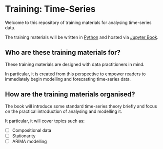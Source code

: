 # Training: Time-Series
Welcome to this repository of training materials for analysing time-series data.

The training materials will be written in [Python](https://www.python.org/) and hosted via [Jupyter Book](https://jupyterbook.org/intro.html).

## Who are these training materials for?
These training materials are designed with data practitioners in mind.

In particular, it is created from this perspective to empower readers to immediately begin modelling and forecasting time-series data.

## How are the training materials organised?
The book will introduce some standard time-series theory briefly and focus on the practical introduction of analysing and modelling it.

It particular, it will cover topics such as:
- [ ] Compositional data
- [ ] Stationarity
- [ ] ARIMA modelling